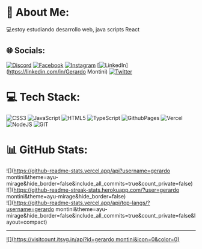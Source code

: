 # 💫 About Me:
💻estoy estudiando desarrollo web, java scripts React 


## 🌐 Socials:
[![Discord](https://img.shields.io/badge/Discord-%237289DA.svg?logo=discord&logoColor=white)](https://discord.gg/gerardodamian) [![Facebook](https://img.shields.io/badge/Facebook-%231877F2.svg?logo=Facebook&logoColor=white)](https://facebook.com/https://www.facebook.com/polleria.any?mibextid=ZbWKwL) [![Instagram](https://img.shields.io/badge/Instagram-%23E4405F.svg?logo=Instagram&logoColor=white)](https://instagram.com/montini_gerardo) [![LinkedIn](https://img.shields.io/badge/LinkedIn-%230077B5.svg?logo=linkedin&logoColor=white)](https://linkedin.com/in/Gerardo Montini) [![Twitter](https://img.shields.io/badge/Twitter-%231DA1F2.svg?logo=Twitter&logoColor=white)](https://twitter.com/@montini_ger1974) 

# 💻 Tech Stack:
![CSS3](https://img.shields.io/badge/css3-%231572B6.svg?style=for-the-badge&logo=css3&logoColor=white) ![JavaScript](https://img.shields.io/badge/javascript-%23323330.svg?style=for-the-badge&logo=javascript&logoColor=%23F7DF1E) ![HTML5](https://img.shields.io/badge/html5-%23E34F26.svg?style=for-the-badge&logo=html5&logoColor=white) ![TypeScript](https://img.shields.io/badge/typescript-%23007ACC.svg?style=for-the-badge&logo=typescript&logoColor=white) ![GithubPages](https://img.shields.io/badge/github%20pages-121013?style=for-the-badge&logo=github&logoColor=white) ![Vercel](https://img.shields.io/badge/vercel-%23000000.svg?style=for-the-badge&logo=vercel&logoColor=white) ![NodeJS](https://img.shields.io/badge/node.js-6DA55F?style=for-the-badge&logo=node.js&logoColor=white) ![GIT](https://img.shields.io/badge/Git-fc6d26?style=for-the-badge&logo=git&logoColor=white)
# 📊 GitHub Stats:
![](https://github-readme-stats.vercel.app/api?username=gerardo montini&theme=ayu-mirage&hide_border=false&include_all_commits=true&count_private=false)<br/>
![](https://github-readme-streak-stats.herokuapp.com/?user=gerardo montini&theme=ayu-mirage&hide_border=false)<br/>
![](https://github-readme-stats.vercel.app/api/top-langs/?username=gerardo montini&theme=ayu-mirage&hide_border=false&include_all_commits=true&count_private=false&layout=compact)

---
[![](https://visitcount.itsvg.in/api?id=gerardo montini&icon=0&color=0)](https://visitcount.itsvg.in)

<!-- Proudly created with GPRM ( https://gprm.itsvg.in ) -->
